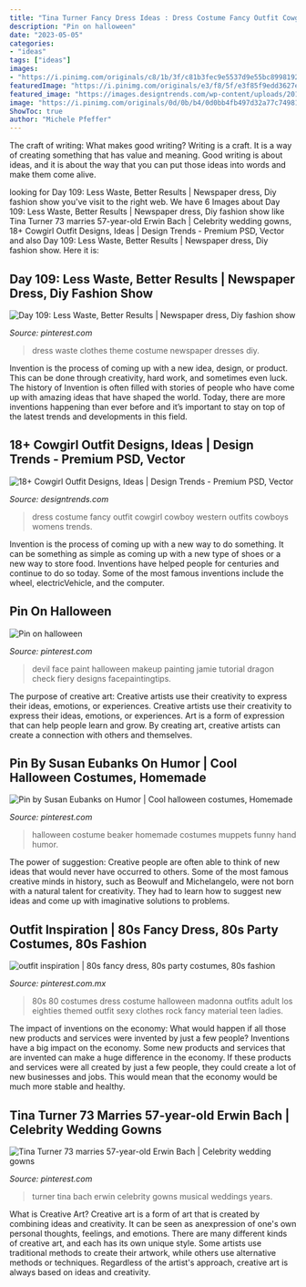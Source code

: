```yaml
---
title: "Tina Turner Fancy Dress Ideas : Dress Costume Fancy Outfit Cowgirl Cowboy Western Outfits Cowboys Womens Trends"
description: "Pin on halloween"
date: "2023-05-05"
categories:
- "ideas"
tags: ["ideas"]
images:
- "https://i.pinimg.com/originals/c8/1b/3f/c81b3fec9e5537d9e55bc89981925c8d.jpg"
featuredImage: "https://i.pinimg.com/originals/e3/f8/5f/e3f85f9edd3627efcb7496dd5f2f2a04.jpg"
featured_image: "https://images.designtrends.com/wp-content/uploads/2016/03/24115917/Fancy-Dress-Costume-Outfit.jpg"
image: "https://i.pinimg.com/originals/0d/0b/b4/0d0bb4fb497d32a77c7498136cbfd556.jpg"
ShowToc: true
author: "Michele Pfeffer"
---
```



The craft of writing: What makes good writing?
Writing is a craft. It is a way of creating something that has value and meaning. Good writing is about ideas, and it is about the way that you can put those ideas into words and make them come alive.

	

		
looking for Day 109: Less Waste, Better Results | Newspaper dress, Diy fashion show you've visit to the right web. We have 6 Images about Day 109: Less Waste, Better Results | Newspaper dress, Diy fashion show like Tina Turner 73 marries 57-year-old Erwin Bach | Celebrity wedding gowns, 18+ Cowgirl Outfit Designs, Ideas | Design Trends - Premium PSD, Vector and also Day 109: Less Waste, Better Results | Newspaper dress, Diy fashion show. Here it is:
		
    
## Day 109: Less Waste, Better Results | Newspaper Dress, Diy Fashion Show

<img loading=lazy src="https://i.pinimg.com/originals/e3/f8/5f/e3f85f9edd3627efcb7496dd5f2f2a04.jpg" onerror="this.onerror=null;this.src='https://tse2.mm.bing.net/th?id=OIP.ZbQPJ0VRWjr8JJgeGBxd0gHaK-&amp;pid=15.1';" alt="Day 109: Less Waste, Better Results | Newspaper dress, Diy fashion show">

_Source: pinterest.com_

>dress waste clothes theme costume newspaper dresses diy. 

	

Invention is the process of coming up with a new idea, design, or product. This can be done through creativity, hard work, and sometimes even luck. The history of Invention is often filled with stories of people who have come up with amazing ideas that have shaped the world. Today, there are more inventions happening than ever before and it’s important to stay on top of the latest trends and developments in this field.

    
## 18+ Cowgirl Outfit Designs, Ideas | Design Trends - Premium PSD, Vector

<img loading=lazy src="https://images.designtrends.com/wp-content/uploads/2016/03/24115917/Fancy-Dress-Costume-Outfit.jpg" onerror="this.onerror=null;this.src='https://tse2.mm.bing.net/th?id=OIP.bZz1ltXOiEveoI6s_39_JQHaQJ&amp;pid=15.1';" alt="18+ Cowgirl Outfit Designs, Ideas | Design Trends - Premium PSD, Vector">

_Source: designtrends.com_

>dress costume fancy outfit cowgirl cowboy western outfits cowboys womens trends. 

	

Invention is the process of coming up with a new way to do something. It can be something as simple as coming up with a new type of shoes or a new way to store food. Inventions have helped people for centuries and continue to do so today. Some of the most famous inventions include the wheel, electricVehicle, and the computer.

    
## Pin On Halloween

<img loading=lazy src="https://i.pinimg.com/originals/c8/1b/3f/c81b3fec9e5537d9e55bc89981925c8d.jpg" onerror="this.onerror=null;this.src='https://tse1.mm.bing.net/th?id=OIP.-EMffcLqmMMbHYCLRZGhmQAAAA&amp;pid=15.1';" alt="Pin on halloween">

_Source: pinterest.com_

>devil face paint halloween makeup painting jamie tutorial dragon check fiery designs facepaintingtips. 

	

The purpose of creative art: Creative artists use their creativity to express their ideas, emotions, or experiences.
Creative artists use their creativity to express their ideas, emotions, or experiences. Art is a form of expression that can help people learn and grow. By creating art, creative artists can create a connection with others and themselves.

    
## Pin By Susan Eubanks On Humor | Cool Halloween Costumes, Homemade

<img loading=lazy src="https://i.pinimg.com/originals/67/50/b5/6750b5a1ac9a60ef849b15a94a4c3a86.jpg" onerror="this.onerror=null;this.src='https://tse3.mm.bing.net/th?id=OIP.ZNDBz2X4FQ0uOhiStOlplAHaJ3&amp;pid=15.1';" alt="Pin by Susan Eubanks on Humor | Cool halloween costumes, Homemade">

_Source: pinterest.com_

>halloween costume beaker homemade costumes muppets funny hand humor. 

	

The power of suggestion:
Creative people are often able to think of new ideas that would never have occurred to others. Some of the most famous creative minds in history, such as Beowulf and Michelangelo, were not born with a natural talent for creativity. They had to learn how to suggest new ideas and come up with imaginative solutions to problems.

    
## Outfit Inspiration | 80s Fancy Dress, 80s Party Costumes, 80s Fashion

<img loading=lazy src="https://i.pinimg.com/originals/0d/0b/b4/0d0bb4fb497d32a77c7498136cbfd556.jpg" onerror="this.onerror=null;this.src='https://tse3.mm.bing.net/th?id=OIP.Tmaj6DL6r5QAb1m3pf_NPgHaQs&amp;pid=15.1';" alt="outfit inspiration | 80s fancy dress, 80s party costumes, 80s fashion">

_Source: pinterest.com.mx_

>80s 80 costumes dress costume halloween madonna outfits adult los eighties themed outfit sexy clothes rock fancy material teen ladies. 

	

The impact of inventions on the economy: What would happen if all those new products and services were invented by just a few people?
Inventions have a big impact on the economy. Some new products and services that are invented can make a huge difference in the economy. If these products and services were all created by just a few people, they could create a lot of new businesses and jobs. This would mean that the economy would be much more stable and healthy.

    
## Tina Turner 73 Marries 57-year-old Erwin Bach | Celebrity Wedding Gowns

<img loading=lazy src="https://i.pinimg.com/originals/73/a4/3a/73a43a9e2cf8486d547a2c248fcabb72.jpg" onerror="this.onerror=null;this.src='https://tse3.mm.bing.net/th?id=OIP.7G_jAHKCLuOX2GzN4uVF7wHaFB&amp;pid=15.1';" alt="Tina Turner 73 marries 57-year-old Erwin Bach | Celebrity wedding gowns">

_Source: pinterest.com_

>turner tina bach erwin celebrity gowns musical weddings years. 

	

What is Creative Art?
Creative art is a form of art that is created by combining ideas and creativity. It can be seen as anexpression of one's own personal thoughts, feelings, and emotions. There are many different kinds of creative art, and each has its own unique style. Some artists use traditional methods to create their artwork, while others use alternative methods or techniques. Regardless of the artist's approach, creative art is always based on ideas and creativity.

